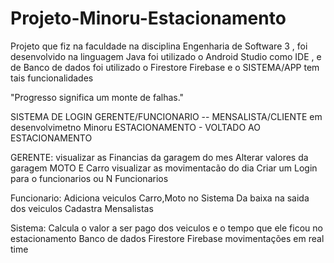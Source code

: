 # Projeto-Minoru-Estacionamento
Projeto que fiz na faculdade na disciplina Engenharia de Software 3 , foi desenvolvido na linguagem Java foi utilizado o Android Studio como IDE , e de Banco de dados foi utilizado o Firestore Firebase
e o SISTEMA/APP tem tais funcionalidades

"Progresso significa um monte de falhas."

SISTEMA DE LOGIN GERENTE/FUNCIONARIO  -- MENSALISTA/CLIENTE em desenvolvimetno
Minoru ESTACIONAMENTO - VOLTADO AO ESTACIONAMENTO

GERENTE:
visualizar as Financias da garagem do mes
Alterar valores da garagem MOTO E Carro
visualizar as movimentacão do dia
Criar um Login para o funcionarios ou N Funcionarios

Funcionario:
Adiciona veiculos Carro,Moto no Sistema 
Da baixa na saida dos veiculos
Cadastra Mensalistas

Sistema:
Calcula o valor a ser pago dos veiculos e o tempo que ele ficou no estacionamento
Banco de dados Firestore Firebase movimentações em real time

